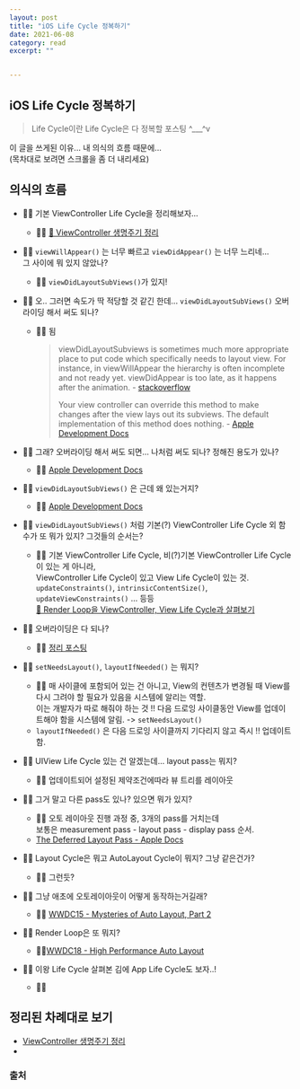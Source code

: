 ```yaml
---
layout: post
title: "iOS Life Cycle 정복하기" 
date: 2021-06-08
category: read 
excerpt: ""


---
```


## iOS Life Cycle 정복하기

> Life Cycle이란 Life Cycle은 다 정복할 포스팅 ^___^v

이 글을 쓰게된 이유... 내 의식의 흐름 때문에...  
(목차대로 보려면 스크롤을 좀 더 내리세요)

## 의식의 흐름

* 🙍‍♀️ 기본 ViewController Life Cycle을 정리해보자...
  * 👩‍🎓 [🔗 ViewController 생명주기 정리](https://iamcho2.github.io/2021/06/02/viewcontroller-life-cycle)

* 🙍‍♀️ `viewWillAppear()` 는 너무 빠르고 `viewDidAppear()` 는 너무 느리네...  
  그 사이에 뭐 있지 않았나? 
  * 👩‍🎓  `viewDidLayoutSubViews()`가 있지!
  
* 🙍‍♀️ 오.. 그러면 속도가 딱 적당할 것 같긴 한데... `viewDidLayoutSubViews()` 오버라이딩 해서 써도 되나?
  * 👩‍🎓 됨  
  
    > viewDidLayoutSubviews is sometimes much more appropriate place to put code which specifically needs to layout view. For instance, in viewWillAppear the hierarchy is often incomplete and not ready yet. viewDidAppear is too late, as it happens after the animation. - [stackoverflow](https://stackoverflow.com/questions/39780470/viewdidlayoutsubviews-no-longer-called-when-popping-top-view-with-uinavigationco)
    >
    > Your view controller can override this method to make changes after the view lays out its subviews. The default implementation of this method does nothing. - [Apple Development Docs](https://developer.apple.com/documentation/uikit/uiviewcontroller/1621398-viewdidlayoutsubviews)
  
* 🙍‍♀️ 그래? 오버라이딩 해서 써도 되면... 나처럼 써도 되나? 정해진 용도가 있나?

  * 👩‍🎓 [Apple Development Docs](https://developer.apple.com/documentation/uikit/uiviewcontroller/1621398-viewdidlayoutsubviews)

* 🙍‍♀️ `viewDidLayoutSubViews()` 은 근데 왜 있는거지?

  * 👩‍🎓 [Apple Development Docs](https://developer.apple.com/documentation/uikit/uiviewcontroller/1621398-viewdidlayoutsubviews)

* 🙍‍♀️ `viewDidLayoutSubViews()` 처럼 기본(?) ViewController Life Cycle 외 함수가 또 뭐가 있지? 그것들의 순서는?
  * 👩‍🎓 기본 ViewController Life Cycle, 비(?)기본 ViewController Life Cycle이 있는 게 아니라,  
    ViewController Life Cycle이 있고 View Life Cycle이 있는 것.  
     `updateConstraints()`, `intrinsicContentSize()`, `updateViewConstraints()` ... 등등  
    [🔗 Render Loop을 ViewController, View Life Cycle과 살펴보기](https://iamcho2.github.io/2021/06/09/view-viewcontroller-layout-cycle-with-render-loop)
  
* 🙍‍♀️ 오버라이딩은 다 되나?
  * 👩‍🎓 [정리 포스팅]()
  
* 🙍‍♀️ `setNeedsLayout()`, `layoutIfNeeded()` 는 뭐지?
  * 👩‍🎓 매 사이클에 포함되어 있는 건 아니고, View의 컨텐츠가 변경될 때 View를 다시 그려야 할 필요가 있음을 시스템에 알리는 역할.  
    이는 개발자가 따로 해줘야 하는 것 !! 다음 드로잉 사이클동안 View를 업데이트해야 함을 시스템에 알림. -> `setNeedsLayout()`
  * `layoutIfNeeded()` 은 다음 드로잉 사이클까지 기다리지 않고 즉시 !! 업데이트 함.
  
* 🙍‍♀️ UIView Life Cycle 있는 건 알겠는데... layout pass는 뭐지?
  * 👩‍🎓 업데이트되어 설정된 제약조건에따라 뷰 트리를 레이아웃
  
* 🙍‍♀️ 그거 말고 다른 pass도 있나? 있으면 뭐가 있지?
  * 👩‍🎓 오토 레이아웃 진행 과정 중, 3개의 pass를 거치는데   
    보통은 measurement pass - layout pass - display pass 순서.
  * [The Deferred Layout Pass - Apple Docs](https://developer.apple.com/library/archive/documentation/UserExperience/Conceptual/AutolayoutPG/ModifyingConstraints.html)
  
* 🙍‍♀️ Layout Cycle은 뭐고 AutoLayout Cycle이 뭐지? 그냥 같은건가?
  * 👩‍🎓 그런듯?
  
* 🙍‍♀️ 그냥 애초에 오토레이아웃이 어떻게 동작하는거길래?

  * 👩‍🎓 [WWDC15 - Mysteries of Auto Layout, Part 2](https://developer.apple.com/videos/play/wwdc2015/219/)

* 🙍‍♀️ Render Loop은 또 뭐지?

  * 👩‍🎓[WWDC18 - High Performance Auto Layout](https://developer.apple.com/videos/play/wwdc2018/220/)

* 🙍‍♀️ 이왕 Life Cycle 살펴본 김에 App Life Cycle도 보자..!

  * 👩‍🎓



## 정리된 차례대로 보기

*  [ViewController 생명주기 정리](https://iamcho2.github.io/2021/06/02/viewcontroller-life-cycle)
* 





### 출처

